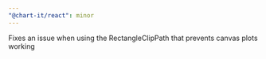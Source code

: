 ```yaml
---
"@chart-it/react": minor
---
```


Fixes an issue when using the RectangleClipPath that prevents canvas plots working
